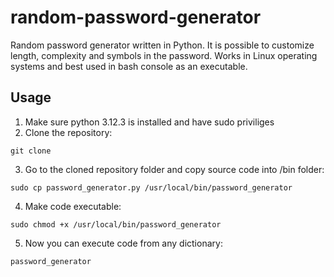 # random-password-generator
Random password generator written in Python. It is possible to customize length, complexity and symbols in the password. Works in Linux operating systems and best used in bash console as an executable.

## Usage
1. Make sure python 3.12.3 is installed and have sudo priviliges
2. Clone the repository:
```
git clone 
```
3. Go to the cloned repository folder and copy source code into /bin folder:
```
sudo cp password_generator.py /usr/local/bin/password_generator
```
4. Make code executable:
```
sudo chmod +x /usr/local/bin/password_generator
```
5. Now you can execute code from any dictionary:
```
password_generator
```
